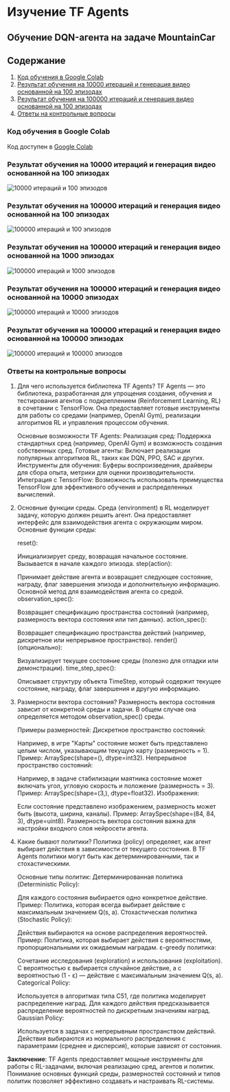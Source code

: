 # Изучение TF Agents
## Обучение DQN-агента на задаче MountainCar

## Содержание
1. [Код обучения в Google Colab](#код-обучения-в-google-colab)
2. [Результат обучения на 10000 итераций и генерация видео основанной на 100 эпизодах](#результат-обучения-на-10000-итераций-и-генерация-видео-основанной-на-100-эпизодах)
3. [Результат обучения на 100000 итераций и генерация видео основанной на 100 эпизодах](#результат-обучения-на-100000-итераций-и-генерация-видео-основанной-на-100-эпизодах)
4. [Ответы на контрольные вопросы](#ответы-на-контрольные-вопросы)



### Код обучения в Google Colab
Код доступен в [Google Colab](https://colab.research.google.com/drive/1wx-zzvTblN3TFUeS1LBR7oYgto4fKCs6?usp=sharing)


### Результат обучения на 10000 итераций и генерация видео основанной на 100 эпизодах 
![10000 итераций и 100 эпизодов](https://github.com/VolinNilov/university/blob/main/MoAIiMR/4_lab_work/results/mountaincar_dqn_10000_100.gif)


### Результат обучения на 100000 итераций и генерация видео основанной на 100 эпизодах 
![100000 итераций и 100 эпизодов](https://github.com/VolinNilov/university/blob/main/MoAIiMR/4_lab_work/results/mountaincar_dqn_100000_100.gif)

### Результат обучения на 100000 итераций и генерация видео основанной на 1000 эпизодах 
![100000 итераций и 1000 эпизодов](https://github.com/VolinNilov/university/blob/main/MoAIiMR/4_lab_work/results/mountaincar_dqn_100000_1000.gif)

### Результат обучения на 100000 итераций и генерация видео основанной на 10000 эпизодах 
![100000 итераций и 10000 эпизодов](https://github.com/VolinNilov/university/blob/main/MoAIiMR/4_lab_work/results/mountaincar_dqn_100000_10000.gif)

### Результат обучения на 100000 итераций и генерация видео основанной на 100000 эпизодах 
![100000 итераций и 100000 эпизодов](https://github.com/VolinNilov/university/blob/main/MoAIiMR/4_lab_work/results/mountaincar_dqn_100000_100000.gif)


### Ответы на контрольные вопросы
1) Для чего используется библиотека TF Agents?
    TF Agents — это библиотека, разработанная для упрощения создания, обучения и тестирования агентов с подкреплением (Reinforcement Learning, RL) в сочетании с TensorFlow. Она предоставляет готовые инструменты для работы со средами (например, OpenAI Gym), реализации алгоритмов RL и управления процессом обучения.

    Основные возможности TF Agents:
    Реализация сред: Поддержка стандартных сред (например, OpenAI Gym) и возможность создания собственных сред.
    Готовые агенты: Включает реализации популярных алгоритмов RL, таких как DQN, PPO, SAC и других.
    Инструменты для обучения: Буферы воспроизведения, драйверы для сбора опыта, метрики для оценки производительности.
    Интеграция с TensorFlow: Возможность использовать преимущества TensorFlow для эффективного обучения и распределенных вычислений.

2) Основные функции среды.
    Среда (environment) в RL моделирует задачу, которую должен решить агент. Она предоставляет интерфейс для взаимодействия агента с окружающим миром. Основные функции среды:

    reset():

    Инициализирует среду, возвращая начальное состояние.
    Вызывается в начале каждого эпизода.
    step(action):

    Принимает действие агента и возвращает следующее состояние, награду, флаг завершения эпизода и дополнительную информацию.
    Основной метод для взаимодействия агента со средой.
    observation_spec():

    Возвращает спецификацию пространства состояний (например, размерность вектора состояния или тип данных).
    action_spec():

    Возвращает спецификацию пространства действий (например, дискретное или непрерывное пространство).
    render() (опционально):

    Визуализирует текущее состояние среды (полезно для отладки или демонстрации).
    time_step_spec():

    Описывает структуру объекта TimeStep, который содержит текущее состояние, награду, флаг завершения и другую информацию.

3) Размерности вектора состояния?
    Размерность вектора состояния зависит от конкретной среды и задачи. В общем случае она определяется методом observation_spec() среды.

    Примеры размерностей:
    Дискретное пространство состояний:

    Например, в игре "Карты" состояние может быть представлено целым числом, указывающим текущую карту (размерность = 1).
    Пример: ArraySpec(shape=(), dtype=int32).
    Непрерывное пространство состояний:

    Например, в задаче стабилизации маятника состояние может включать угол, угловую скорость и положение (размерность = 3).
    Пример: ArraySpec(shape=(3,), dtype=float32).
    Изображения:

    Если состояние представлено изображением, размерность может быть (высота, ширина, каналы).
    Пример: ArraySpec(shape=(84, 84, 3), dtype=uint8).
    Размерность вектора состояния важна для настройки входного слоя нейросети агента.

4) Какие бывают политики?
    Политика (policy) определяет, как агент выбирает действия в зависимости от текущего состояния. В TF Agents политики могут быть как детерминированными, так и стохастическими.

    Основные типы политик:
    Детерминированная политика (Deterministic Policy):

    Для каждого состояния выбирается одно конкретное действие.
    Пример: Политика, которая всегда выбирает действие с максимальным значением Q(s, a).
    Стохастическая политика (Stochastic Policy):

    Действия выбираются на основе распределения вероятностей.
    Пример: Политика, которая выбирает действия с вероятностями, пропорциональными их ожидаемым наградам.
    ε-greedy политика:

    Сочетание исследования (exploration) и использования (exploitation).
    С вероятностью ε выбирается случайное действие, а с вероятностью (1 - ε) — действие с максимальным значением Q(s, a).
    Categorical Policy:

    Используется в алгоритмах типа C51, где политика моделирует распределение наград.
    Для каждого действия предсказывается распределение вероятностей по дискретным значениям наград.
    Gaussian Policy:

    Используется в задачах с непрерывным пространством действий.
    Действия выбираются из нормального распределения с параметрами (среднее и дисперсия), которые зависят от состояния.

**Заключение**: TF Agents предоставляет мощные инструменты для работы с RL-задачами, включая реализацию сред, агентов и политик. Понимание основных функций среды, размерностей состояний и типов политик позволяет эффективно создавать и настраивать RL-системы.

